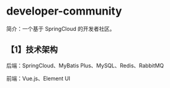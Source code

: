 # developer-community
简介：一个基于 SpringCloud 的开发者社区。

## 【1】技术架构
后端：SpringCloud、MyBatis Plus、MySQL、Redis、RabbitMQ

前端：Vue.js、Element UI